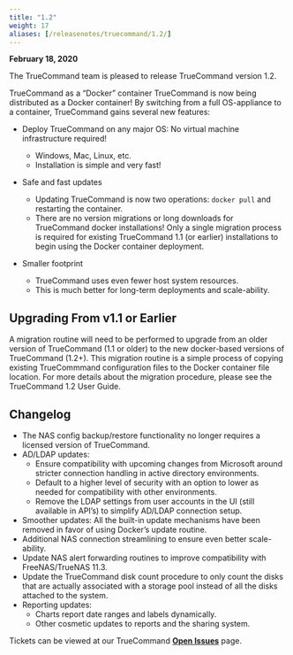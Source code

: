 ```yaml
---
title: "1.2"
weight: 17
aliases: [/releasenotes/truecommand/1.2/]
---
```


**February 18, 2020**

The TrueCommand team is pleased to release TrueCommand version 1.2.

TrueCommand as a “Docker” container
TrueCommand is now being distributed as a Docker container! By switching from a full OS-appliance to a container, TrueCommand gains several new features:

+ Deploy TrueCommand on any major OS: No virtual machine infrastructure required!
  + Windows, Mac, Linux, etc.
  + Installation is simple and very fast!

+ Safe and fast updates
  + Updating TrueCommand is now two operations: `docker pull` and restarting the container.
  + There are no version migrations or long downloads for TrueCommand docker installations! Only a single migration process is required for existing TrueCommand 1.1 (or earlier) installations to begin using the Docker container deployment.

+ Smaller footprint
  + TrueCommand uses even fewer host system resources.
  + This is much better for long-term deployments and scale-ability.

## Upgrading From v1.1 or Earlier

A migration routine will need to be performed to upgrade from an older version of TrueCommand (1.1 or older) to the new docker-based versions of TrueCommand (1.2+). This migration routine is a simple process of copying existing TrueCommmand configuration files to the Docker container file location. For more details about the migration procedure, please see the TrueCommand 1.2 User Guide.
 
## Changelog

+ The NAS config backup/restore functionality no longer requires a licensed version of TrueCommand.
+ AD/LDAP updates:
  + Ensure compatibility with upcoming changes from Microsoft around stricter connection handling in active directory environments.
  + Default to a higher level of security with an option to lower as needed for compatibility with other environments.
  + Remove the LDAP settings from user accounts in the UI (still available in API’s) to simplify AD/LDAP connection setup.
+ Smoother updates: All the built-in update mechanisms have been removed in favor of using Docker’s update routine.
+ Additional NAS connection streamlining to ensure even better scale-ability.
+ Update NAS alert forwarding routines to improve compatibility with FreeNAS/TrueNAS 11.3.
+ Update the TrueCommand disk count procedure to only count the disks that are actually associated with a storage pool instead of all the disks attached to the system.
+ Reporting updates:
  + Charts report date ranges and labels dynamically.
  + Other cosmetic updates to reports and the sharing system.

Tickets can be viewed at our TrueCommand  [**Open Issues**](https://jira.ixsystems.com/projects/TC/issues/) page.
